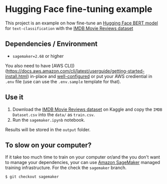 # Hugging Face fine-tuning example 

This project is an example on how fine-tune an [Hugging Face BERT model](https://huggingface.co/bert-base-uncased) for `text-classification` with the [IMDB Movie Reviews dataset](https://www.kaggle.com/lakshmi25npathi/sentiment-analysis-of-imdb-movie-reviews)

## Dependencies / Environment

- `sagemaker=2.68` or higher

You also need to have [AWS CLI])(https://docs.aws.amazon.com/cli/latest/userguide/getting-started-install.html) in-place and [well-configured](https://docs.aws.amazon.com/cli/latest/userguide/getting-started-quickstart.html) or put your AWS crediential in `.env` file (use can use the `.env.sample` template for that).

## Use it

1. Download the [IMDB Movie Reviews dataset](https://www.kaggle.com/lakshmi25npathi/sentiment-analysis-of-imdb-movie-reviews) on Kaggle and copy the `IMDB Dataset.csv` into the `data/` as `train.csv`.
2. Run the `sagemaker.ipynb` notebook.

Results will be stored in the `output` folder.

## To slow on your computer?

If it take too much time to train on your computer or/and the you don't want to manage your dependencies, your can use [Amazon SageMaker](https://aws.amazon.com/en/sagemaker/) managed training infrastructure. For the check the `sagemaker` branch.

`$ git checkout sagemaker`
